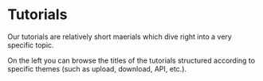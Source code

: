 # Tutorials
Our tutorials are relatively short maerials which dive right into a very specific topic. 

On the left you can browse the titles of the tutorials structured according to specific themes (such as upload, download, API, etc.). 
